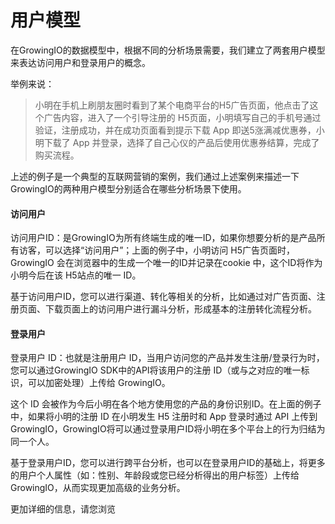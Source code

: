 # 用户模型

在GrowingIO的数据模型中，根据不同的分析场景需要，我们建立了两套用户模型来表达访问用户和登录用户的概念。

举例来说：

> 小明在手机上刷朋友圈时看到了某个电商平台的H5广告页面，他点击了这个广告内容，进入了一个引导注册的 H5页面，小明填写自己的手机号通过验证，注册成功，并在成功页面看到提示下载 App 即送5涨满减优惠券，小明下载了 App 并登录，选择了自己心仪的产品后使用优惠券结算，完成了购买流程。

上述的例子是一个典型的互联网营销的案例，我们通过上述案例来描述一下GrowingIO的两种用户模型分别适合在哪些分析场景下使用。

#### 访问用户 <a id="fang-wen-yong-hu"></a>

访问用户ID：是GrowingIO为所有终端生成的唯一ID，如果你想要分析的是产品所有访客，可以选择“访问用户”；上面的例子中，小明访问 H5广告页面时，GrowingIO 会在浏览器中的生成一个唯一的ID并记录在cookie 中，这个ID将作为小明今后在该 H5站点的唯一 ID。

基于访问用户ID，您可以进行渠道、转化等相关的分析，比如通过对广告页面、注册页面、下载页面上的访问用户进行漏斗分析，形成基本的注册转化流程分析。

####  登录用户 <a id="deng-lu-yong-hu"></a>

登录用户 ID：也就是注册用户 ID，当用户访问您的产品并发生注册/登录行为时，您可以通过GrowingIO SDK中的API将该用户的注册 ID（或与之对应的唯一标识，可以加密处理）上传给 GrowingIO。

这个 ID 会被作为今后小明在各个地方使用您的产品的身份识别ID。在上面的例子中，如果将小明的注册 ID 在小明发生 H5 注册时和 App 登录时通过 API 上传到 GrowingIO，GrowingIO将可以通过登录用户ID将小明在多个平台上的行为归结为同一个人。

基于登录用户ID，您可以进行跨平台分析，也可以在登录用户ID的基础上，将更多的用户个人属性（如：性别、年龄段或您已经分析得出的用户标签）上传给GrowingIO，从而实现更加高级的业务分析。

更加详细的信息，请您浏览

